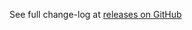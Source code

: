 See full change-log at [releases on GitHub](https://github.com/VeliovGroup/Meteor-Client-Storage/releases)